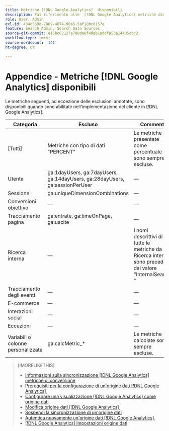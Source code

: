 ```yaml
---
title: Metriche [!DNL Google Analytics]  disponibili
description: Fai riferimento alle  [!DNL Google Analytics] metriche disponibili per le origini dati.
role: User, Admin
exl-id: 434c569d-7869-4874-90a5-5af18bc8157e
feature: Search Admin, Search Data Sources
source-git-commit: e16bc62127a708de8f4deb1eddfa53a14405cbc2
workflow-type: tm+mt
source-wordcount: '141'
ht-degree: 0%

---
```


# Appendice - Metriche [!DNL Google Analytics] disponibili

Le metriche seguenti, ad eccezione delle esclusioni annotate, sono disponibili quando sono abilitate nell&#39;implementazione del cliente in [!DNL Google Analytics].

<!-- Notes as FYI to self:
>[!NOTE]
>
>* For some of these metrics, [!DNL Google] assigns the friendly name, and the name is consistent. For some metrics, the advertiser assigns the friendly name in [!DNL Google Analytics], and the name has a dynamic value.
>* Some metrics are assigned at the property level, and others are assigned at the view level.
-->

| Categoria | Escluso | Commenti |
| ---- | ---- | ---- |
| \[Tutti\] | Metriche con tipo di dati &quot;PERCENT&quot; | Le metriche presentate come percentuale sono sempre escluse. |
| Utente | ga:1dayUsers, ga:7dayUsers, ga:14dayUsers, ga:28dayUsers, ga:sessionPerUser | — |
| Sessione | ga:uniqueDimensionCombinations | — |
| Conversioni obiettivo | — | — |
| Tracciamento pagina | ga:entrate, ga:timeOnPage, ga:uscite | — |
| Ricerca interna | — | I nomi descrittivi di tutte le metriche da Ricerca interna sono preceduti dal valore &quot;InternalSearch: &quot; |
| Tracciamento degli eventi | — | — |
| E-commerce | — | — |
| Interazioni social | — | — |
| Eccezioni | — | — |
| Variabili o colonne personalizzate | ga:calcMetric_* | Le metriche calcolate sono sempre escluse. |

>[!MORELIKETHIS]
>
>* [Informazioni sulla sincronizzazione [!DNL Google Analytics] metriche di conversione](data-source-about.md)
>* [Prerequisiti per la configurazione di un&#39;origine dati [!DNL Google Analytics] &#x200B;](data-source-prerequisites.md)
>* [Configurare una visualizzazione  [!DNL Google Analytics] come origine dati](data-source-configure.md)
>* [Modifica origine dati [!DNL Google Analytics] &#x200B;](data-source-edit.md)
>* [Sospendi la sincronizzazione di un&#39;origine dati](data-source-pause.md)
>* [Autentica nuovamente un&#39;origine dati [!DNL Google Analytics] &#x200B;](data-source-reauthenticate.md)
>* [[!DNL Google Analytics] impostazioni origine dati](data-source-settings.md)
